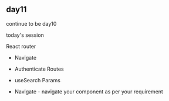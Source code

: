 ## day11

continue to be day10

today's session 

React router
* Navigate
* Authenticate Routes
* useSearch Params


* Navigate - navigate your component as per your requirement 


